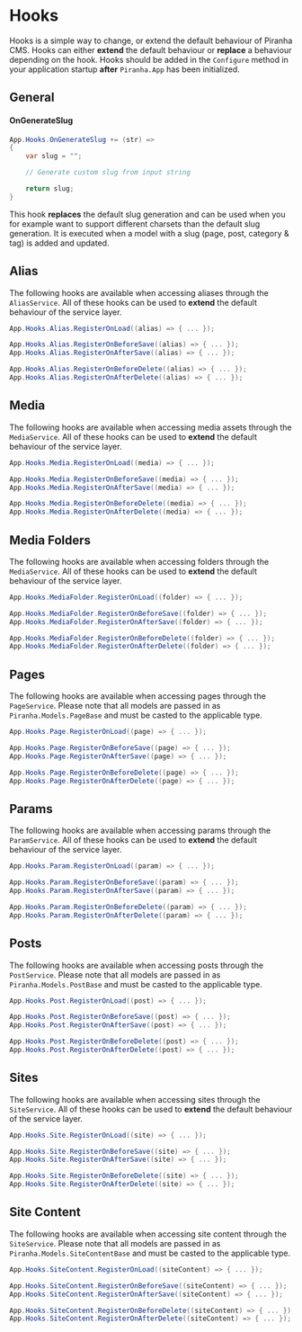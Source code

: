 # Hooks

Hooks is a simple way to change, or extend the default behaviour of Piranha CMS. Hooks can either **extend** the default behaviour or **replace** a behaviour depending on the hook. Hooks should be added in the `Configure` method in your application startup **after** `Piranha.App` has been initialized.

## General

#### OnGenerateSlug

~~~ csharp
App.Hooks.OnGenerateSlug += (str) =>
{
    var slug = "";

    // Generate custom slug from input string

    return slug;
}
~~~

This hook **replaces** the default slug generation and can be used when you for example want to support different charsets than the default slug generation. It is executed when a model with a slug (page, post, category & tag) is added and updated.

## Alias

The following hooks are available when accessing aliases through the `AliasService`. All of these hooks can be used to **extend** the default behaviour of the service layer.

~~~ csharp
App.Hooks.Alias.RegisterOnLoad((alias) => { ... });

App.Hooks.Alias.RegisterOnBeforeSave((alias) => { ... });
App.Hooks.Alias.RegisterOnAfterSave((alias) => { ... });

App.Hooks.Alias.RegisterOnBeforeDelete((alias) => { ... });
App.Hooks.Alias.RegisterOnAfterDelete((alias) => { ... });
~~~

## Media

The following hooks are available when accessing media assets through the `MediaService`. All of these hooks can be used to **extend** the default behaviour of the service layer.

~~~ csharp
App.Hooks.Media.RegisterOnLoad((media) => { ... });

App.Hooks.Media.RegisterOnBeforeSave((media) => { ... });
App.Hooks.Media.RegisterOnAfterSave((media) => { ... });

App.Hooks.Media.RegisterOnBeforeDelete((media) => { ... });
App.Hooks.Media.RegisterOnAfterDelete((media) => { ... });
~~~

## Media Folders

The following hooks are available when accessing folders through the `MediaService`. All of these hooks can be used to **extend** the default behaviour of the service layer.

~~~ csharp
App.Hooks.MediaFolder.RegisterOnLoad((folder) => { ... });

App.Hooks.MediaFolder.RegisterOnBeforeSave((folder) => { ... });
App.Hooks.MediaFolder.RegisterOnAfterSave((folder) => { ... });

App.Hooks.MediaFolder.RegisterOnBeforeDelete((folder) => { ... });
App.Hooks.MediaFolder.RegisterOnAfterDelete((folder) => { ... });
~~~

## Pages

The following hooks are available when accessing pages through the `PageService`. Please note that all models are passed in as `Piranha.Models.PageBase` and must be casted to the applicable type.

~~~ csharp
App.Hooks.Page.RegisterOnLoad((page) => { ... });

App.Hooks.Page.RegisterOnBeforeSave((page) => { ... });
App.Hooks.Page.RegisterOnAfterSave((page) => { ... });

App.Hooks.Page.RegisterOnBeforeDelete((page) => { ... });
App.Hooks.Page.RegisterOnAfterDelete((page) => { ... });
~~~

## Params

The following hooks are available when accessing params through the `ParamService`. All of these hooks can be used to **extend** the default behaviour of the service layer.

~~~ csharp
App.Hooks.Param.RegisterOnLoad((param) => { ... });

App.Hooks.Param.RegisterOnBeforeSave((param) => { ... });
App.Hooks.Param.RegisterOnAfterSave((param) => { ... });

App.Hooks.Param.RegisterOnBeforeDelete((param) => { ... });
App.Hooks.Param.RegisterOnAfterDelete((param) => { ... });
~~~

## Posts

The following hooks are available when accessing posts through the `PostService`. Please note that all models are passed in as `Piranha.Models.PostBase` and must be casted to the applicable type.

~~~ csharp
App.Hooks.Post.RegisterOnLoad((post) => { ... });

App.Hooks.Post.RegisterOnBeforeSave((post) => { ... });
App.Hooks.Post.RegisterOnAfterSave((post) => { ... });

App.Hooks.Post.RegisterOnBeforeDelete((post) => { ... });
App.Hooks.Post.RegisterOnAfterDelete((post) => { ... });
~~~

## Sites

The following hooks are available when accessing sites through the `SiteService`. All of these hooks can be used to **extend** the default behaviour of the service layer.

~~~ csharp
App.Hooks.Site.RegisterOnLoad((site) => { ... });

App.Hooks.Site.RegisterOnBeforeSave((site) => { ... });
App.Hooks.Site.RegisterOnAfterSave((site) => { ... });

App.Hooks.Site.RegisterOnBeforeDelete((site) => { ... });
App.Hooks.Site.RegisterOnAfterDelete((site) => { ... });
~~~

## Site Content

The following hooks are available when accessing site content through the `SiteService`. Please note that all models are passed in as `Piranha.Models.SiteContentBase` and must be casted to the applicable type.

~~~ csharp
App.Hooks.SiteContent.RegisterOnLoad((siteContent) => { ... });

App.Hooks.SiteContent.RegisterOnBeforeSave((siteContent) => { ... });
App.Hooks.SiteContent.RegisterOnAfterSave((siteContent) => { ... });

App.Hooks.SiteContent.RegisterOnBeforeDelete((siteContent) => { ... });
App.Hooks.SiteContent.RegisterOnAfterDelete((siteContent) => { ... });
~~~